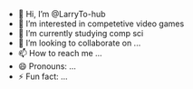 - 👋 Hi, I’m @LarryTo-hub
- 👀 I’m interested in competetive video games
- 🌱 I’m currently studying comp sci
- 💞️ I’m looking to collaborate on ...
- 📫 How to reach me ...
- 😄 Pronouns: ...
- ⚡ Fun fact: ...

<!---
LarryTo-hub/LarryTo-hub is a ✨ special ✨ repository because its `README.md` (this file) appears on your GitHub profile.
You can click the Preview link to take a look at your changes.
--->

